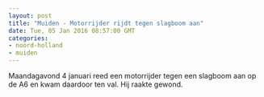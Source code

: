 ```yaml
---
layout: post
title: "Muiden - Motorrijder rijdt tegen slagboom aan"
date: Tue, 05 Jan 2016 08:57:00 GMT
categories: 
- noord-holland 
- muiden 
---
```


Maandagavond 4 januari reed een motorrijder tegen een slagboom aan op de A6 en kwam daardoor ten val. Hij raakte gewond.
